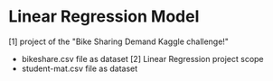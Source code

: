 # Linear Regression Model

[1] project of the "Bike Sharing Demand Kaggle challenge!"
- bikeshare.csv file as dataset
[2] Linear Regression project scope
- student-mat.csv file as dataset
